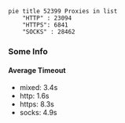 
```mermaid
pie title 52399 Proxies in list
    "HTTP" : 23094
    "HTTPS": 6841
    "SOCKS" : 28462
```

### Some Info
#### Average Timeout

- mixed: 3.4s
- http: 1.6s
- https: 8.3s
- socks: 4.9s